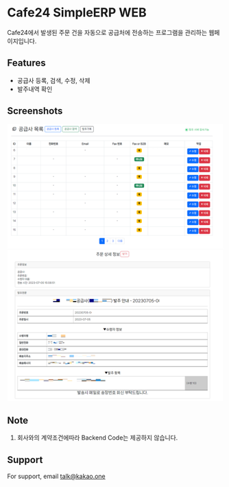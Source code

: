 
# Cafe24 SimpleERP WEB
Cafe24에서 발생된 주문 건을 자동으로 공급처에 전송하는 프로그램을 관리하는 웹페이지입니다.
## Features

- 공급사 등록, 검색, 수정, 삭제
- 발주내역 확인

## Screenshots

![Screenshot](src/pic1.PNG)  
![Screenshot](src/pic2.PNG)

## Note
1. 회사와의 계약조건에따라 Backend Code는 제공하지 않습니다.
 
## Support

For support, email talk@kakao.one
